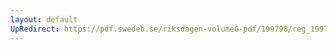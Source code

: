 ```yaml
---
layout: default
UpRedirect: https://pdf.swedeb.se/riksdagen-volumeG-pdf/199798/reg_199798/reg_199798_0016.pdf
---
```

